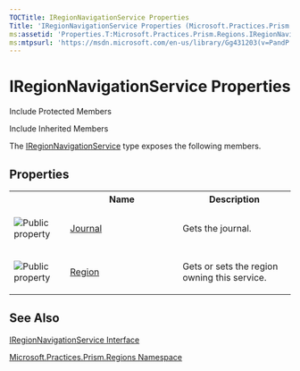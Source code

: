```yaml
---
TOCTitle: IRegionNavigationService Properties
Title: 'IRegionNavigationService Properties (Microsoft.Practices.Prism.Regions)'
ms:assetid: 'Properties.T:Microsoft.Practices.Prism.Regions.IRegionNavigationService'
ms:mtpsurl: 'https://msdn.microsoft.com/en-us/library/Gg431203(v=PandP.50)'
---
```


# IRegionNavigationService Properties

Include Protected Members

Include Inherited Members

The [IRegionNavigationService](https://msdn.microsoft.com/en-us/library/microsoft.practices.prism.regions.iregionnavigationservice(v=pandp.50)) type exposes the following members.

## Properties

<table>
<colgroup>
<col width="20%" />
<col width="40%" />
<col width="40%" />
</colgroup>

<tbody>
<tr>
<th>
&nbsp;
</th>
<th>Name</th>
<th>Description</th>
</tr>
<tr>
 <td>

![](https://msdn.microsoft.com/en-us/Gg431203.pubproperty(en-us,PandP.50).gif "Public property")

 </td>
 <td>
<a href="https://msdn.microsoft.com/en-us/library/microsoft.practices.prism.regions.iregionnavigationservice.journal(v=pandp.50)">Journal</a>
 </td>
 <td>
<div>
Gets the journal.
</div>
 </td>
</tr>
<tr>
 <td>

![](https://msdn.microsoft.com/en-us/Gg431203.pubproperty(en-us,PandP.50).gif "Public property")
 </td>
 <td>
<a href="https://msdn.microsoft.com/en-us/library/microsoft.practices.prism.regions.iregionnavigationservice.region(v=pandp.50)">Region</a>
 </td>
 <td>
<div>
Gets or sets the region owning this service.
</div>
 </td>
</tr>
</tbody>
</table>

## See Also

[IRegionNavigationService Interface](https://msdn.microsoft.com/en-us/library/microsoft.practices.prism.regions.iregionnavigationservice(v=pandp.50))

[Microsoft.Practices.Prism.Regions Namespace](https://msdn.microsoft.com/en-us/library/microsoft.practices.prism.regions(v=pandp.50))
